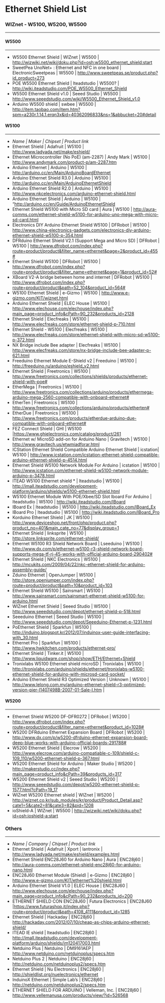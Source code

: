 # Ethernet Shield List

### WIZnet - **W5100, W5200, W5500**
------

#### W5500
----
- W5500 Ethernet Shield | WIZnet | W5500 | http://wizwiki.net/wiki/doku.php?id=osh:w5500_ethernet_shield:start
- SweetPea UnoNet+ : Ethernet and NFC in one board | ElectronicSweetpeas | W5500 | http://www.sweetpeas.se/product.php?id_product=273
- POE W5500 Ethernet Shield | Iteadstudio | W5500? | http://wiki.iteadstudio.com/POE_W5500_Ethernet_Shield
- W5500 Ethernet Shield v1.0 | Seeed Studio | W5500 | http://www.seeedstudio.com/wiki/W5500_Ethernet_Shield_v1.0
- Arduino W5500 shield | swbee | W5500 | http://item.taobao.com/item.htm?spm=a230r.1.14.1.erqn3x&id=40362096833&ns=1&abbucket=20#detail

#### W5100
----

- *Name | Maker | Chipset | Product link*
- Ethernet Shield | Adafruit | W5100 | http://www.ladyada.net/make/eshield/ 
- Ethernet Microcontroller (No PoE) (am-2287) | Andy Mark | W5100 | http://www.andymark.com/product-p/am-2287.htm
- Arduino Ethernet | Arduino | W5100 | http://arduino.cc/en/Main/ArduinoBoardEthernet
- Arduino Ethernet Shield R3.0 | Arduino | W5100 | http://arduino.cc/en/Main/ArduinoEthernetShield
- Arduino Ethernet Shield R2.0 | Arduino | W5100 | http://www.nkcelectronics.com/arduino-ethernet-shield.html
- Arduino Ethernet Shield | Arduino | W5100 | “http://arduino.cc/en/Guide/ArduinoEthernetShield
- Ethernet Shield W5100 with Micro SD card | Aura | W5100 | http://aura-comms.com/ethernet-shield-w5100-for-arduino-uno-mega-with-micro-sd-card.html
- Electronics DIY Arduino Ethernet Shield W5100  | DFRobot | W5100 | http://www.china-electronics-gadgets.com/electronics-diy-arduino-ethernet-shield-w5100-p-354.html
- DFRduino Ethernet Shield V2.1 (Support Mega and Micro SD) | DFRobot | W5100 | http://www.dfrobot.com/index.php?route=product/product&filter_name=ethernet&page=2&product_id=455#
- Ethernet Shield W5100 | DFRobot | W5100 | http://www.dfrobot.com/index.php?route=product/product&filter_name=ethernet&page=1&product_id=52#
- XBoard V2-A bridge between home and internet | DFRobot | W5100 | http://www.dfrobot.com/index.php?route=product/product&path=52_104&product_id=564#
- W5100 Ethernet Shield | e-Gizmo | W5100 | http://www.e-gizmo.com/KIT/wiznet.html
- Arduino Ethernet Shield | ELEC House | W5100 | http://www.elechouse.com/elechouse/index.php?main_page=product_info&cPath=90_232&products_id=2128
- Ethernet Shield | Elecfreaks | W5100 | http://www.elecfreaks.com/store/ethernet-shield-p-710.html
- Ethernet Shield - W5100 | Elecfreaks | W5100 | http://www.elecfreaks.com/store/ethernet-shield-with-micro-sd-w5100-p-372.html
- NX Bridge include Bee adapter | Elecfreaks | W5100 | http://www.elecfreaks.com/store/nx-bridge-include-bee-adapter-p-621.html
- Freeduino Ethernet Module E-Shield v2 | Freeduino | W5100 | http://freeduino.ru/arduino/eshield_v2.html
- Ethernet Shield | Freetronics | W5100 | http://www.freetronics.com/collections/shields/products/ethernet-shield-with-poe#
- EtherMega | Freetronics | W5100 | http://www.freetronics.com/collections/arduino/products/ethermega-arduino-mega-2560-compatible-with-onboard-ethernet#
- EtherTen | Freetronics | W5100 | http://www.freetronics.com/collections/arduino/products/etherten#
- EtherDue | Freetronics | W5100 | http://www.freetronics.com/products/etherdue-arduino-due-compatible-with-onboard-ethernet#
- FEZ Connect Shield | GHI  | W5100 |https://www.ghielectronics.com/catalog/product/261
- Ethernet w/ MicroSD add-on for Arduino Nano | Gravitech | W5100 | http://www.gravitech.us/etwmiadforar.html
- ICStation Ethernet Shield Compatible Arduino Ethernet Shield | icstation| W5100 | http://www.icstation.com/icstation-ethernet-shield-compatible-arduino-ethernet-shield-p-4514.html
- Ethernet Shield W5100 Network Module For Arduino | icstation | W5100 | http://www.icstation.com/ethernet-shield-w5100-network-module-arduino-p-3478.html
- ITEAD W5100 Ethernet shield * | Iteadstudio | W5100 | http://imall.iteadstudio.com/development-platform/arduino/shields/w5100-ethernet-shield.html
- W5100 Ethernet Module With POE/Xbee/SD Slot Iboard For Arduino | Iteadstudio | W5100 | http://wiki.iteadstudio.com/IBoard
- IBoard Ex | Iteadstudio | W5100 | http://wiki.iteadstudio.com/IBoard_Ex
- IBoard Pro | Iteadstudio | W5100 | http://wiki.iteadstudio.com/IBoard_Pro
- Korduino Ethernet Shield  | JK | W5100 | http://www.deviceshop.net/front/php/product.php?product_no=401&main_cate_no=77&display_group=1
- Ethernet Shield | linksprite | W5100 | http://store.linksprite.com/ethernet-shield/
- Ethernet W5100 R3 Shield Network Board | Lseeduino | W5100 | http://www.dx.com/p/ethernet-w5100-r3-shield-network-board-supports-mega-tf-rj-45-works-with-official-arduino-board-290402#
- Ethernet Shield | NKC Electronics | W5100 | http://mcukits.com/2009/04/22/nkc-ethernet-shield-for-arduino-assembly-guide/
- Zduino Ethernet | OpenJumper | W5100 | http://store.openjumper.com/index.php?route=product/product&path=10&product_id=103
- Ethernet Shield W5100 | Sainsmart | W5100 | http://www.sainsmart.com/sainsmart-ethernet-shield-w5100-for-arduino.html
- WIZnet Ethernet Shield | Seeed Studio | W5100 | http://www.seeedstudio.com/depot/ethernet-shield-p-518.html
- Seeeduino Ethernet | Seeed Studio | W5100 | http://www.seeedstudio.com/depot/Seeeduino-Ethernet-p-1231.html
- PoEthernet Shield | Sparkfun | W5100 | http://induino.blogspot.kr/2012/07/induinox-user-guide-interfacing-with_30.html
- Ethernet Pro | Sparkfun | W5100 | http://www.hwkitchen.com/products/ethernet-pro/
- Ethernet Shield  | Tinker.it | W5100 | http://www.liquidware.com/shop/show/ETH/Ethernet+Shield
- Tronixlabs W5100 Ethernet shield microSD | Tronixlabs  | W5100 | http://tronixlabs.com/arduino/shields/ethernet/tronixlabs-w5100-ethernet-shield-for-arduino-with-microsd-card-socket/
- Arduino Ethernet Shield R3 Optimized Version | Unknown | W5100 | http://www.lelong.com.my/arduino-ethernet-shield-r3-optimized-version-pier-I1407498B-2007-01-Sale-I.htm |

#### W5200
----

- Ethernet Shield W5200 DF-DFR0272 | DFRobot | W5200 | http://www.dfrobot.com/index.php?route=product/product&filter_name=ethernet&product_id=1028#
- W5200 DFRduino Ethernet Expansion Board  | DFRobot | W5200 | http://www.dx.com/p/w5200-dfrduino-ethernet-expansion-board-deep-blue-works-with-arduino-official-boards-291788#
- W5200 Ethernet Shield | Elecrow | W5200 | http://www.elecrow.com/arduino-compatiable-c-109/shield-c-109_110/w5200-ethernet-shield-p-367.html
- W5200 Ethernet Shield for Arduino | Maker Studio | W5200 | http://makerstudio.cc/index.php?main_page=product_info&cPath=39&products_id=317
- W5200 Ethernet Shield v2 | Seeed Studio | W5200 | http://www.seeedstudio.com/depot/w5200-ethernet-shield-p-1577.html?cPath=19_17
- WIZnet W5200 Ethernet shield | WIZnet  | W5200 | http://wiznet.co.kr/sub_modules/kr/product/Product_Detail.asp?cate1=5&cate2=81&cate3=82&pid=1208
- ioShield-A | WIZnet  | W5500 | http://wizwiki.net/wiki/doku.php?id=osh:ioshield-a:start

### Others
------
- *Name | Company | Chipset | Product link*
- Ethernet Shield | Adafruit | Xport | lantronix | http://www.ladyada.net/make/eshield/examples.html
- Ethernet Shield ENC28J60 for Arduino Nano | Aura | ENC28j60 | http://aura-comms.com/ethernet-shield-enc28j60-for-arduino-nano.html
- ENC28J60 Ethernet Module (Shield) | e-Gizmo | ENC28j60 | http://www.e-gizmo.com/KIT/ethernet%20shield.html
- Arduino Ethernet Shield V1.0 | ELEC House | ENC28J60 | http://www.elechouse.com/elechouse/index.php?main_page=product_info&cPath=90_232&products_id=200
- ETHERNET SHIELD CON ENC28J60 | Futura Electronics | ENC28J60 |https://www.futurashop.it/index.php?route=product/product&path=4108_4111&product_id=1285
- Ethernet Shield | Hackaday | ENC28j60 | http://hackaday.com/2012/07/10/cheap-as-chips-arduino-ethernet-shield/
- ITEAD IE shield | Iteadstudio | ENC28j60 | http://imall.iteadstudio.com/development-platform/arduino/shields/im120417003.html
- Netduino Plus | Netduino | DM9161AEP | http://www.netduino.com/netduinoplus/specs.htm
- Netduino Plus 2 | Netduino | ENC28j60 | http://netduino.com/netduinoplus2/specs.htm
- Ethernet Shield | Nu Electronics | ENC28j60 | http://shieldlist.org/nuelectronics/ethernet
- InduinoX Ethernet | Simple Lab’s | ENC28j60 | http://netduino.com/netduinoplus2/specs.htm
- ETHERNET SHIELD FOR ARDUINO | Velleman, Inc. | ENC28j60 | http://www.vellemanusa.com/products/view/?id=526568
